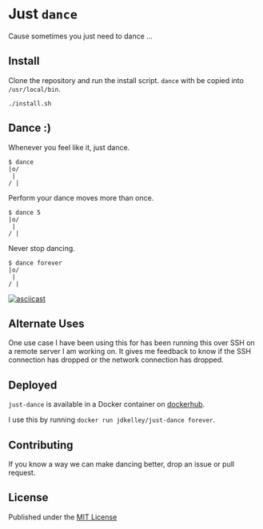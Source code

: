 # Just `dance`

Cause sometimes you just need to dance ...

## Install

Clone the repository and run the install script. `dance` with be copied into `/usr/local/bin`.

```
./install.sh
```

## Dance :)

Whenever you feel like it, just dance. 

```
$ dance
|o/
 |
/ |
```

Perform your dance moves more than once.

```
$ dance 5
|o/
 |
/ |
```

Never stop dancing.

```
$ dance forever
|o/
 |
/ |
```

[![asciicast](https://asciinema.org/a/210349.svg)](https://asciinema.org/a/210349)

## Alternate Uses

One use case I have been using this for has been running this over SSH on a remote server I am working on. It gives me feedback to know if the SSH connection has dropped or the network connection has dropped.

## Deployed

`just-dance` is available in a Docker container on [dockerhub][dockerhub].

I use this by running `docker run jdkelley/just-dance forever`.

## Contributing

If you know a way we can make dancing better, drop an issue or pull request.

## License

Published under the [MIT License][license]



[dockerhub]: https://hub.docker.com/r/jdkelley/just-dance "jdkelley/just-dance"
[license]: ./LICENSE "MIT License"

